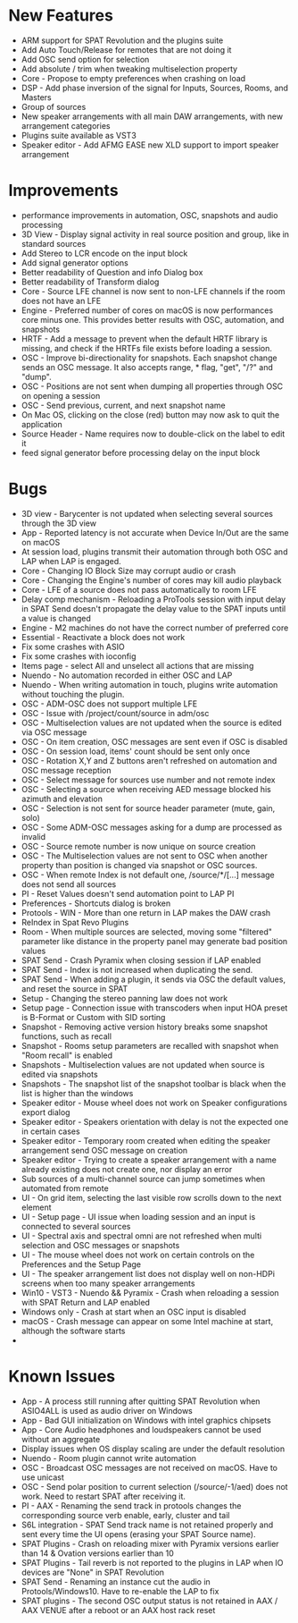 # New Features

- ARM support for SPAT Revolution and the plugins suite
- Add Auto Touch/Release for remotes that are not doing it
- Add OSC send option for selection
- Add absolute / trim when tweaking multiselection property
- Core - Propose to empty preferences when crashing on load
- DSP - Add phase inversion of the signal for Inputs, Sources, Rooms, and Masters
- Group of sources
- New speaker arrangements with all main DAW arrangements, with new arrangement categories
- Plugins suite available as VST3
- Speaker editor - Add AFMG EASE new XLD support to import speaker arrangement


# Improvements
- performance improvements in automation, OSC, snapshots and audio processing
- 3D View - Display signal activity in real source position and group, like in standard sources
- Add Stereo to LCR encode on the input block
- Add signal generator options
- Better readability of Question and info Dialog box
- Better readability of Transform dialog
- Core - Source LFE channel is now sent to non-LFE channels if the room does not have an LFE
- Engine - Preferred number of cores on macOS is now performances core minus one. This provides better results with OSC, automation, and snapshots
- HRTF - Add a message to prevent when the default HRTF library is missing, and check if the HRTFs file exists before loading a session.
- OSC - Improve bi-directionality for snapshots. Each snapshot change sends an OSC message. It also accepts range, * flag, "get", "/?" and "dump".
- OSC - Positions are not sent when dumping all properties through OSC on opening a session
- OSC - Send previous, current, and next snapshot name
- On Mac OS, clicking on the close (red) button may now ask to quit the application
- Source Header - Name requires now to double-click on the label to edit it
- feed signal generator before processing delay on the input block

# Bugs
- 3D view - Barycenter is not updated when selecting several sources through the 3D view
- App - Reported latency is not accurate when Device In/Out are the same on macOS
- At session load, plugins transmit their automation through both OSC and LAP when LAP is engaged.
- Core - Changing IO Block Size may corrupt audio or crash
- Core - Changing the Engine's number of cores may kill audio playback
- Core - LFE of a source does not pass automatically to room LFE
- Delay comp mechanism - Reloading a ProTools session with input delay in SPAT Send doesn't propagate the delay value to the SPAT inputs until a value is changed
- Engine - M2 machines do not have the correct number of preferred core
- Essential - Reactivate a block does not work
- Fix some crashes with ASIO
- Fix some crashes with ioconfig
- Items page - select All and unselect all actions that are missing
- Nuendo - No automation recorded in either OSC and LAP
- Nuendo - When writing automation in touch, plugins write automation without touching the plugin.
- OSC - ADM-OSC does not support multiple LFE
- OSC - Issue with /project/count/source in adm/osc
- OSC - Multiselection values are not updated when the source is edited via OSC message
- OSC - On item creation, OSC messages are sent even if OSC is disabled
- OSC - On session load, items' count should be sent only once
- OSC - Rotation X,Y and Z buttons aren't refreshed on automation and OSC message reception
- OSC - Select message for sources use number and not remote index
- OSC - Selecting a source when receiving AED message blocked his azimuth and elevation
- OSC - Selection is not sent for source header parameter (mute, gain, solo)
- OSC - Some ADM-OSC messages asking for a dump are processed as invalid
- OSC - Source remote number is now unique on source creation
- OSC - The Multiselection values are not sent to OSC when another property than position is changed via snapshot or OSC sources.
- OSC - When remote Index is not default one, /source/*/[...] message does not send all sources
- PI - Reset Values doesn't send automation point to LAP PI
- Preferences - Shortcuts dialog is broken
- Protools - WIN - More than one return in LAP makes the DAW crash
- ReIndex in Spat Revo Plugins
- Room - When multiple sources are selected, moving some "filtered" parameter like distance in the property panel may generate bad position values
- SPAT Send - Crash Pyramix when closing session if LAP enabled
- SPAT Send - Index is not increased when duplicating the send.
- SPAT Send - When adding a plugin, it sends via OSC the default values, and reset the source in SPAT
- Setup - Changing the stereo panning law does not work
- Setup page - Connection issue with transcoders when input HOA preset is B-Format or Custom with SID sorting
- Snapshot - Removing active version history breaks some snapshot functions, such as recall
- Snapshot - Rooms setup parameters are recalled with snapshot when "Room recall" is enabled
- Snapshots - Multiselection values are not updated when source is edited via snapshots
- Snapshots - The snapshot list of the snapshot toolbar is black when the list is higher than the windows
- Speaker editor - Mouse wheel does not work on Speaker configurations export dialog
- Speaker editor - Speakers orientation with delay is not the expected one in certain cases
- Speaker editor - Temporary room created when editing the speaker arrangement send OSC message on creation
- Speaker editor - Trying to create a speaker arrangement with a name already existing does not create one, nor display an error
- Sub sources of a multi-channel source can jump sometimes when automated from remote
- UI - On grid item, selecting the last visible row scrolls down to the next element
- UI - Setup page - UI issue when loading session and an input is connected to several sources
- UI - Spectral axis and spectral omni are not refreshed when multi selection and OSC messages or snapshots
- UI - The mouse wheel does not work on certain controls on the Preferences and the Setup Page
- UI - The speaker arrangement list does not display well on non-HDPi screens when too many speaker arrangements
- Win10 - VST3 - Nuendo && Pyramix - Crash when reloading a session with SPAT Return and LAP enabled
- Windows only - Crash at start when an OSC input is disabled
- macOS - Crash message can appear on some Intel machine at start, although the software starts
- 
# Known Issues
- App - A process still running after quitting SPAT Revolution when ASIO4ALL is used as audio driver on Windows
- App - Bad GUI initialization on Windows with intel graphics chipsets
- App - Core Audio headphones and loudspeakers cannot be used without an aggregate
- Display issues when OS display scaling are under the default resolution
- Nuendo - Room plugin cannot write automation
- OSC - Broadcast OSC messages are not received on macOS. Have to use unicast
- OSC - Send polar position to current selection (/source/-1/aed) does not work. Need to restart SPAT after receiving it.
- PI - AAX - Renaming the send track in protools changes the corresponding source verb enable, early, cluster and tail
- S6L integration -  SPAT Send track name is not retained properly and sent every time the UI opens (erasing your SPAT Source name).
- SPAT Plugins - Crash on reloading mixer with Pyramix versions earlier than 14 & Ovation versions earlier than 10
- SPAT Plugins - Tail reverb is not reported to the plugins in LAP when IO devices are "None" in SPAT Revolution
- SPAT Send -  Renaming an instance cut the audio in Protools/Windows10. Have to re-enable the LAP to fix
- SPAT plugins - The second OSC output status is not retained in AAX / AAX VENUE after a reboot or an AAX host rack reset
